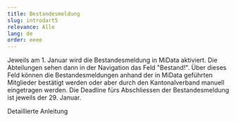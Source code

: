 ```yaml
---
title: Bestandesmeldung
slug: introdart5
relevance: Alle
lang: de
order: eeee
---
```


Jeweils am 1. Januar wird die Bestandesmeldung in MiData aktiviert. Die Abteilungen sehen dann in der Navigation das Feld "Bestand!". Über dieses Feld können die Bestandesmeldungen anhand der in MiData geführten Mitglieder bestätigt werden oder aber durch den Kantonalverband manuell eingetragen werden. Die Deadline fürs Abschliessen der Bestandesmeldung ist jeweils der 29. Januar.

Detaillierte Anleitung